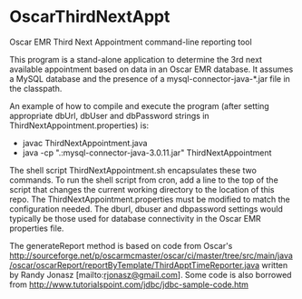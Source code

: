 # OscarThirdNextAppt
Oscar EMR Third Next Appointment command-line reporting tool

This program is a stand-alone application to determine the 3rd next available appointment based on data in an Oscar EMR database. It assumes a MySQL
database and the presence of a mysql-connector-java-*.jar file in the classpath.

An example of how to compile and execute the program (after setting appropriate dbUrl, dbUser and dbPassword strings in ThirdNextAppointment.properties) is:
 * javac ThirdNextAppointment.java
 * java -cp ".:mysql-connector-java-3.0.11.jar" ThirdNextAppointment

The shell script ThirdNextAppointment.sh encapsulates these two commands.  To run the shell script from cron, add a line to the top of the script that changes the current working directory to the location of this repo.  The ThirdNextAppointment.properties must be modified to match the configuration needed.  The dburl, dbuser and dbpassword settings would typically be those used for database connectivity in the Oscar EMR properties file.
 
The generateReport method is based on code from Oscar's http://sourceforge.net/p/oscarmcmaster/oscar/ci/master/tree/src/main/java/oscar/oscarReport/reportByTemplate/ThirdApptTimeReporter.java written by Randy Jonasz [mailto:rjonasz@gmail.com]. Some code is also borrowed from http://www.tutorialspoint.com/jdbc/jdbc-sample-code.htm

